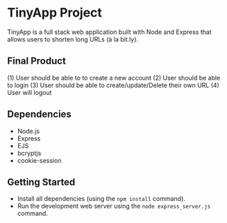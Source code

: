 # TinyApp Project

TinyApp is a full stack web application built with Node and Express that allows users to shorten long URLs (à la bit.ly).

## Final Product

(1) User should be able to to create a new account
(2) User should be able to login 
(3) User should be able to create/update/Delete their own URL
(4) User will logout 



## Dependencies

- Node.js
- Express
- EJS
- bcryptjs
- cookie-session

## Getting Started

- Install all dependencies (using the `npm install` command).
- Run the development web server using the `node express_server.js` command.